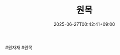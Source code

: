 ﻿---
title: "원목"
date: 2025-06-27T00:42:41+09:00
lastmod: 2025-06-27T00:42:41+09:00
type: docs
sidebar:
  open: true
weight: 5
---
<div style="display:none">
  <meta property="article:published_time" content="2025-06-26T15:42:41Z" />
  <meta property="article:modified_time" content="2025-06-26T15:42:41Z" />
</div>
#원자재 #원목
